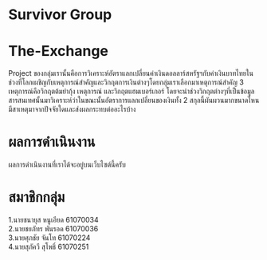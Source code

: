 # Survivor Group
# The-Exchange
Project ของกลุ่มเรานั้นคือการวิเคราะห์อัตราแลกเปลี่ยนค่าเงินดอลลาร์สหรัฐฯกับค่าเงินบาทไทยในช่วงที่โลกเผชิญกับเหตุการณ์สำคัญและวิกฤตการเงินต่างๆโดยกลุ่มเราเลือกมาเหตุการณ์สำคัญ 3 เหตุการณ์คือวิกฤตต้มยำกุ้ง เหตุการณ์ และวิกฤตแฮมเบอร์เกอร์ โดยจะนำช่วงวิกฤตต่างๆที่เป็นข้อมูลสารสนเทศนั้นมาวิเคราะห์ว่าในขณะนั้นอัตราการแลกเปลี่ยนของเงินทั้ง 2 สกุลนี้ผันผวนมากขนาดไหนมีสาเหตุมาจากปัจจัยใดและส่งผลกระทบต่ออะไรบ้าง
# ผลการดำเนินงาน
ผลการดำเนินงานที่เราได้จะอยู่บนเว็บไซต์นี้ครับ 

# สมาชิกกลุ่ม
1.นายชนายุส หนูเอียด 61070034 <br />
2.นายชยภัทร พันรอด 61070036 <br />
3.นายศุภชัย จันโท 61070224 <br />
4.นายสุภัควี สุโพธิ์ 61070251 <br />
